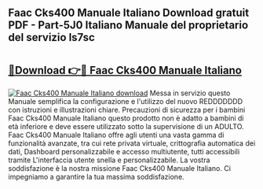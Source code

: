 ## Faac Cks400 Manuale Italiano Download gratuit PDF - Part-5J0 Italiano Manuale del proprietario del servizio ls7sc

# <h2><a href="http://dfa7t0u.blite.top/?on=Faac+Cks400+Manuale+Italiano">🔗Download 👉🔴 Faac Cks400 Manuale Italiano</a></h2>

[![Faac Cks400 Manuale Italiano download](https://i.imgur.com/lujVjoI.png)](http://dfa7t0u.blite.top/?on=Faac+Cks400+Manuale+Italiano)
Messa in servizio questo Manuale semplifica la configurazione e l'utilizzo del nuovo REDDDDDDD con istruzioni e illustrazioni chiare. Precauzioni di sicurezza per i bambini Faac Cks400 Manuale Italiano questo prodotto non è adatto a bambini di età inferiore e deve essere utilizzato sotto la supervisione di un ADULTO. Faac Cks400 Manuale Italiano offre agli utenti una vasta gamma di funzionalità avanzate, tra cui rete privata virtuale, crittografia automatica dei dati, Dashboard personalizzabile e accesso multiutente, tutti accessibili tramite L'interfaccia utente snella e personalizzabile. La vostra soddisfazione è la nostra missione Faac Cks400 Manuale Italiano. Ci impegniamo a garantire la tua massima soddisfazione.
